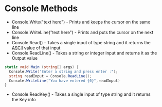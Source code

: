 # Console Methods

* Console.Write("text here") - Prints and keeps the cursor on the same line
* Console.WriteLine("text here") - Prints and puts the cursor on the next line
* Console.Read() - Takes a single input of type string and it returns the [ASCII](https://www.ascii-code.com) value of that input
* Console.ReadLine() - Takes a string or integer input and returns it as the Output value

```cs
static void Main (string[] args) {
  Console.Write("Enter a string and press enter :");
  string readInput = Console.ReadLine();
  Console.WriteLine("You have entered {0}",readInput)
}
```

* Console.ReadKey() - Takes a single input of type string and it returns the Key info
